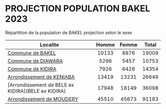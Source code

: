 # PROJECTION POPULATION BAKEL 2023
	
Répartition de la population de BAKEL projection selon le sexe
	
| Localite  | Homme | Femme | Total |
| --------- |:-----:|:-----:|:-----:|
| [Commune de BAKEL](BAKEL) | 10133 | 8876 | 19009 |
| [Commune de DIAWARA](DIAWARA) | 5296 | 5457 | 10753 |
| [Commune de KIDIRA](KIDIRA) | 7926 | 6428 | 14354 |
| [Arrondissement de KENIABA](KENIABA) | 13419 | 13231 | 26649 |
| [Arrondissement de BELE ex KIDIRA](BELE ex KIDIRA) | 17948 | 18149 | 36098 |
| [Arrondissement de MOUDERY](MOUDERY) | 45510 | 45673 | 91183 |
